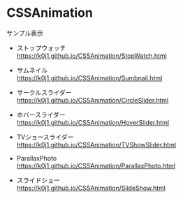 # CSSAnimation

サンプル表示<br>

* ストップウォッチ<br>
https://k0j1.github.io/CSSAnimation/StopWatch.html

* サムネイル<br>
https://k0j1.github.io/CSSAnimation/Sumbnail.html

* サークルスライダー<br>
https://k0j1.github.io/CSSAnimation/CircleSlider.html

* ホバースライダー<br>
https://k0j1.github.io/CSSAnimation/HoverSlider.html

* TVショースライダー<br>
https://k0j1.github.io/CSSAnimation/TVShowSlider.html

* ParallaxPhoto<br>
https://k0j1.github.io/CSSAnimation/ParallaxPhoto.html

* スライドショー<br>
https://k0j1.github.io/CSSAnimation/SlideShow.html

